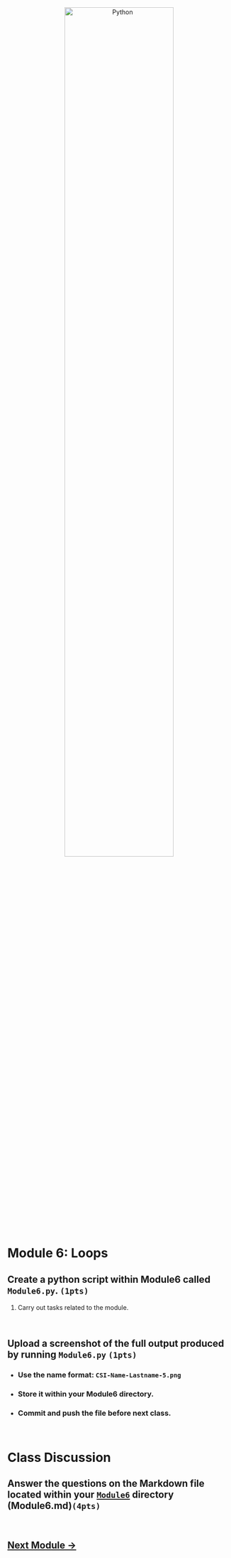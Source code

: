 <div style="text-align:center">
        <img    src="https://www.lotame.com/wp-content/uploads/2016/07/BooleanLogic_NR.jpg"
                title="Python" 
                width="70%" 
                height="70%" />
</div>
<br>

# Module 6: Loops


## Create a python script within Module6 called `Module6.py`. `(1pts)`
1. Carry out tasks related to the module.


<br>

## Upload a screenshot of the full output produced by running `Module6.py` `(1pts)`
* ### Use the name format: `CSI-Name-Lastname-5.png`
* ### Store it within your Module6 directory.
* ### Commit and push the file before next class.

<br>



# Class Discussion
## Answer the questions on the Markdown file located within your <u>`Module6`</u> directory (Module6.md)`(4pts)`
<!-- Welcome! These are your questions. -->
<!-- Answer using full sentences to receive all points. -->
<!-- 


Type down any class notes below this sentence:



Lackluster responses may result in point deductions.
-->

<br>

## [Next Module ->](/../../tree/main/Modules/Module6/Module6.md)